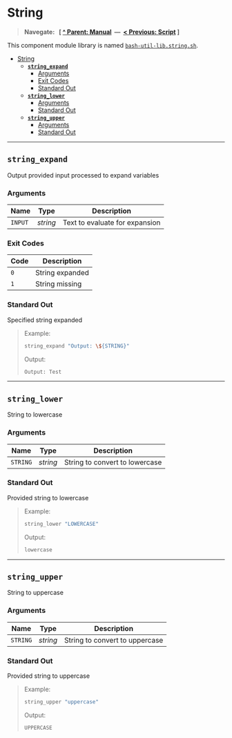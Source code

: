 # String

> **Navegate: &nbsp; [ [^ Parent: Manual](../MANUAL.md) &nbsp;&mdash;&nbsp; [< Previous: Script](../script/README.md) ]**


This component module library is named [`bash-util-lib.string.sh`](../../src/bash-util-lib.string.sh).

- [String](#string)
  - [**`string_expand`**](#string_expand)
    - [Arguments](#arguments)
    - [Exit Codes](#exit-codes)
    - [Standard Out](#standard-out)
  - [**`string_lower`**](#string_lower)
    - [Arguments](#arguments-1)
    - [Standard Out](#standard-out-1)
  - [**`string_upper`**](#string_upper)
    - [Arguments](#arguments-2)
    - [Standard Out](#standard-out-2)

---


## **`string_expand`**

Output provided input processed to expand variables

### Arguments

| Name    | Type     | Description                    |
| ------- | :------: | ------------------------------ |
| `INPUT` | _string_ | Text to evaluate for expansion |

### Exit Codes

| Code | Description     |
| ---- | --------------- |
| `0`  | String expanded |
| `1`  | String missing  |

### Standard Out

Specified string expanded

> Example:
>
> ```bash
> string_expand "Output: \${STRING}"
> ```
>
> Output:
>
> ```bash
> Output: Test
> ```

---


## **`string_lower`**

String to lowercase

### Arguments

| Name     | Type     | Description                    |
| -------- | :------: | ------------------------------ |
| `STRING` | _string_ | String to convert to lowercase |

### Standard Out

Provided string to lowercase

> Example:
>
> ```bash
> string_lower "LOWERCASE"
> ```
>
> Output:
>
> ```bash
> lowercase
> ```

---


## **`string_upper`**

String to uppercase

### Arguments

| Name     | Type     | Description                    |
| -------- | :------: | ------------------------------ |
| `STRING` | _string_ | String to convert to uppercase |

### Standard Out

Provided string to uppercase

> Example:
>
> ```bash
> string_upper "uppercase"
> ```
>
> Output:
>
> ```bash
> UPPERCASE
> ```
